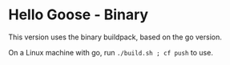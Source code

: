 # Hello Goose - Binary

This version uses the binary buildpack, based on the go version.

On a Linux machine with go, run `./build.sh ; cf push` to use.


